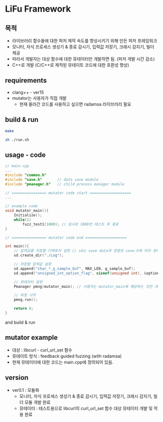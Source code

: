 # LiFu Framework

## 목적
- 라이브러리 함수들에 대한 퍼저 제작 속도를 향상시키기 위해 만든 퍼저 프레임워크
- 모니터, 자식 프로세스 생성기 & 종료 감시기, 입력값 저장기, 크래시 감지기, 빌더 제공
- 따라서 개발자는 대상 함수에 대한 뮤테이터만 개발하면 됨. (퍼저 개발 시간 감소)
- C++로 개발 (C/C++로 제작된 뮤테이트 코드에 대한 호환성 향상)

## requirements
- clang++ - ver15
- mutator는 사용자가 직접 개발 
    - 현재 올라간 코드를 사용하고 싶으면 radamsa 라이브러리 필요

## build & run
```sh
make

sh ./run.sh
```

## usage - code
```c
// main.cpp
...
#include "common.h"     
#include "save.h"       // data save module
#include "pmanager.h"   // child process manager module

// ================ mutator code start ===================
...

// example code
void mutator_main(){
    Initialize();
    while(1)
        fuzz_test1(1000); // 임시로 1000번 테스트 후 종료
}

// ================ mutator code end ===================

int main(){
    // 입력값를 저장할 디렉토리 설정 // sd는 save data의 준말로 save.h에 미리 정의 되어있음
    sd.create_dir("./Log"); 

    // 저장할 입력값 설정
    sd.append("char_*_g_sample_buf", MAX_LEN, g_sample_buf);
    sd.append("unsigned_int_option_flag", sizeof(unsigned int), &option_flag);

    // 뮤테이터 설정
    Pmanager pmng(mutator_main); // 사용자는 mutator_main에 해당하는 것만 개발하면 됨.

    // 퍼징 시작
    pmng.run();

    return 0;
}
```
and build & run

## mutator example
- 대상 : libcurl - curl_url_set 함수
- 뮤테이트 방식 : feedback guided fuzzing (with radamsa)
- 현재 뮤테이터에 대한 코드는 main.cpp에 정의되어 있음.

## version
- ver0.1 : 모듈화
    - 모니터, 자식 프로세스 생성기 & 종료 감시기, 입력값 저장기, 크래시 감지기, 빌더 모듈 개발 완료
    - 뮤테이터 : 테스트용으로 libcurl의 curl_url_set 함수 대상 뮤테이터 개발 및 적용 완료

